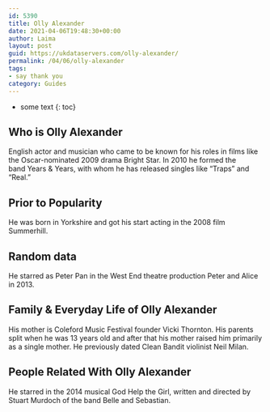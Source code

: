```yaml
---
id: 5390
title: Olly Alexander
date: 2021-04-06T19:48:30+00:00
author: Laima
layout: post
guid: https://ukdataservers.com/olly-alexander/
permalink: /04/06/olly-alexander
tags:
- say thank you
category: Guides
---
```


* some text
{: toc}


## Who is Olly Alexander
                  
                  
                  
English actor and musician who came to be known for his roles in films like the Oscar-nominated 2009 drama Bright Star. In 2010 he formed the band Years & Years, with whom he has released singles like &#8220;Traps&#8221; and &#8220;Real.&#8221; 
                  
              
            
              
            
                
                
                
## Prior to Popularity
                  
                  
                  
He was born in Yorkshire and got his start acting in the 2008 film Summerhill. 
                  
              
            
              
            
                
                
                
## Random data
                  
                  
                  
He starred as Peter Pan in the West End theatre production Peter and Alice in 2013. 
                  
              
            
              
            
                
                
                
## Family & Everyday Life of Olly Alexander
                  
                  
                  
His mother is Coleford Music Festival founder Vicki Thornton. His parents split when he was 13 years old and after that his mother raised him primarily as a single mother. He previously dated Clean Bandit violinist Neil Milan. 
                  
              
            
              
            
                
                
                
## People Related With Olly Alexander
                  
                  
                  
He starred in the 2014 musical God Help the Girl, written and directed by Stuart Murdoch of the band Belle and Sebastian.
                  
              
            
              
            
                
              
            
              
              
            
            
              
            
          
          
          